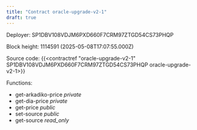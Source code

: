 ```yaml
---
title: "Contract oracle-upgrade-v2-1"
draft: true
---
```

Deployer: SP1DBV108VDJM6PXD660F7CRM97ZTGD54CS73PHQP


 



Block height: 1114591 (2025-05-08T17:07:55.000Z)

Source code: {{<contractref "oracle-upgrade-v2-1" SP1DBV108VDJM6PXD660F7CRM97ZTGD54CS73PHQP oracle-upgrade-v2-1>}}

Functions:

* get-arkadiko-price _private_
* get-dia-price _private_
* get-price _public_
* set-source _public_
* get-source _read_only_
